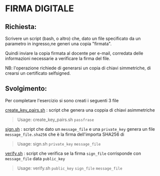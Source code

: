 # FIRMA DIGITALE

## Richiesta:

Scrivere un script (bash, o altro) che, dato un file specificato da un parametro in ingresso,ne generi una copia "firmata".

Quindi inviare la copia firmata al docente per e-mail, corredata delle informazioni necessarie a verificare la firma del file.

NB: l'operazione richiede di generarsi un copia di chiavi simmetriche, di crearsi un certificato selfsigned.

## Svolgimento:

Per completare l'esercizio si sono creati i seguenti 3 file

[create_key_pairs.sh](create_key_pair.sh) : script che genera una coppia di chiavi asimmetriche
> Usage: create_key_pairs.sh `passfrase` 


[sign.sh](sign.sh) : script che dato un `message_file` e una `private_key` genera un file  `message_file.sha256` che è la firma dell'importa SHA256 di 

> Usage: sign.sh `private_key` `message_file`

[verify.sh](verify.sh) : script che verifica se la firma `sign_file` corrisponde con `message_file` data `public_key`

> Usage: verify.sh `public_key` `sign_file` `message_file`